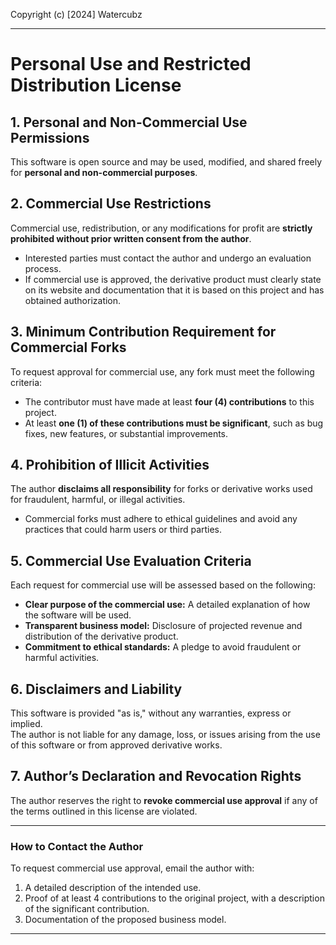 Copyright (c) [2024] Watercubz

---

# Personal Use and Restricted Distribution License

## 1. Personal and Non-Commercial Use Permissions  
This software is open source and may be used, modified, and shared freely for **personal and non-commercial purposes**.

## 2. Commercial Use Restrictions  
Commercial use, redistribution, or any modifications for profit are **strictly prohibited without prior written consent from the author**.  
   - Interested parties must contact the author and undergo an evaluation process.  
   - If commercial use is approved, the derivative product must clearly state on its website and documentation that it is based on this project and has obtained authorization.  

## 3. Minimum Contribution Requirement for Commercial Forks  
To request approval for commercial use, any fork must meet the following criteria:  
   - The contributor must have made at least **four (4) contributions** to this project.  
   - At least **one (1) of these contributions must be significant**, such as bug fixes, new features, or substantial improvements.

## 4. Prohibition of Illicit Activities  
The author **disclaims all responsibility** for forks or derivative works used for fraudulent, harmful, or illegal activities.  
   - Commercial forks must adhere to ethical guidelines and avoid any practices that could harm users or third parties.  

## 5. Commercial Use Evaluation Criteria  
Each request for commercial use will be assessed based on the following:  
   - **Clear purpose of the commercial use:** A detailed explanation of how the software will be used.  
   - **Transparent business model:** Disclosure of projected revenue and distribution of the derivative product.  
   - **Commitment to ethical standards:** A pledge to avoid fraudulent or harmful activities.  

## 6. Disclaimers and Liability  
This software is provided "as is," without any warranties, express or implied.  
The author is not liable for any damage, loss, or issues arising from the use of this software or from approved derivative works.  

## 7. Author’s Declaration and Revocation Rights  
The author reserves the right to **revoke commercial use approval** if any of the terms outlined in this license are violated.  

---

### How to Contact the Author  
To request commercial use approval, email the author with:  
1. A detailed description of the intended use.  
2. Proof of at least 4 contributions to the original project, with a description of the significant contribution.  
3. Documentation of the proposed business model.  

---

